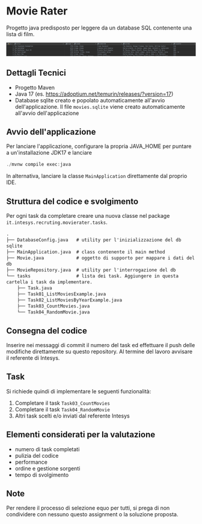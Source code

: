 # Movie Rater

Progetto java predisposto per leggere da un database SQL contenente una lista di film.

![movie-table.png](movie-table.png)

## Dettagli Tecnici

- Progetto Maven
- Java 17 (es. https://adoptium.net/temurin/releases/?version=17)
- Database sqlite creato e popolato automaticamente all'avvio dell'applicazione. 
Il file `movies.sqlite` viene creato automaticamente all'avvio dell'applicazione 

## Avvio dell'applicazione

Per lanciare l'applicazione, configurare la propria JAVA_HOME per puntare a un'installazione JDK17 e lanciare

```java
./mvnw compile exec:java
``` 

In alternativa, lanciare la classe `MainApplication` direttamente dal proprio IDE.

## Struttura del codice e svolgimento

Per ogni task da completare creare una nuova classe nel package `it.intesys.recruting.movierater.tasks`.

```
.                      
├── DatabaseConfig.java   # utility per l'inizializzazione del db sqlite
├── MainApplication.java  # class contenente il main method
├── Movie.java            # oggetto di supporto per mappare i dati del db
├── MovieRepository.java  # utility per l'interrogazione del db
└── tasks                 # lista dei task. Aggiungere in questa cartella i task da implementare.  
    ├── Task.java
    ├── Task01_ListMoviesExample.java  
    ├── Task02_ListMoviesByYearExample.java
    ├── Task03_CountMovies.java
    └── Task04_RandomMovie.java
```

## Consegna del codice

Inserire nei messaggi di commit il numero del task ed effettuare il push delle modifiche direttamente su questo repository.
Al termine del lavoro avvisare il referente di Intesys.

## Task

Si richiede quindi di implementare le seguenti funzionalità:

1. Completare il task `Task03_CountMovies`
1. Completare il task `Task04_RandomMovie`
1. Altri task scelti e/o inviati dal referente Intesys 


## Elementi considerati per la valutazione

- numero di task completati
- pulizia del codice
- performance
- ordine e gestione sorgenti
- tempo di svolgimento

## Note
Per rendere il processo di selezione equo per tutti, si prega di non condividere con nessuno questo assignment o la soluzione proposta.



